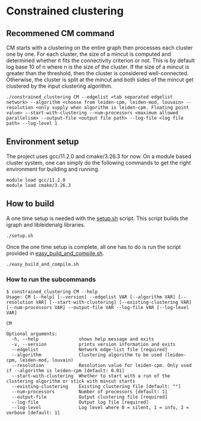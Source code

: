 # Constrained clustering


## Recommened CM command
CM starts with a clustering on the entire graph then processes each cluster one by one. For each cluster, the size of a mincut is computed and determined whether it fits the connectivity criterion or not. This is by default log base 10 of n where n is the size of the cluster. If the size of a mincut is greater than the threshold, then the cluster is considered well-connected. Otherwise, the cluster is split at the mincut and both sides of the mincut get clustered by the input clustering algorithm.
```
./constrained_clustering CM --edgelist <tab separated edgelist network> --algorithm <choose from leiden-cpm, leiden-mod, louvain> --resolution <only supply when algorithm is leiden-cpm. Floating point value> --start-with-clustering --num-processors <maximum allowed parallelism> --output-file <output file path> --log-file <log file path> --log-level 1
```



## Environment setup
The project uses gcc/11.2.0 and cmake/3.26.3 for now. On a module based cluster system, one can simply do the following commands to get the right environment for building and running.
```
module load gcc/11.2.0
module load cmake/3.26.3
```

## How to build
A one time setup is needed with the [setup.sh](setup.sh) script. This script builds the igraph and libleidenalg libraries.
```
./setup.sh
```

Once the one time setup is complete, all one has to do is run the script provided in [easy_build_and_compile.sh](easy_build_and_compile.sh).
```
./easy_build_and_compile.sh
```

### How to run the subcommands
```
$ constrained_clustering CM --help
Usage: CM [--help] [--version] --edgelist VAR [--algorithm VAR] [--resolution VAR] [--start-with-clustering] [--existing-clustering VAR] [--num-processors VAR] --output-file VAR --log-file VAR [--log-level VAR]

CM

Optional arguments:
  -h, --help               shows help message and exits
  -v, --version            prints version information and exits
  --edgelist               Network edge-list file [required]
  --algorithm              Clustering algorithm to be used (leiden-cpm, leiden-mod, louvain)
  --resolution             Resolution value for leiden-cpm. Only used if --algorithm is leiden-cpm [default: 0.01]
  --start-with-clustering  Whether to start with a run of the clustering algorithm or stick with mincut starts
  --existing-clustering    Existing clustering file [default: ""]
  --num-processors         Number of processors [default: 1]
  --output-file            Output clustering file [required]
  --log-file               Output log file [required]
  --log-level              Log level where 0 = silent, 1 = info, 2 = verbose [default: 1]
```
